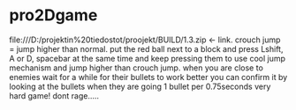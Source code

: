 # pro2Dgame
file:///D:/projektin%20tiedostot/proojekt/BUILD/1.3.zip <- link.
crouch jump = jump higher than normal.
put the red ball next to a block and press Lshift, A or D, spacebar at the same time and keep pressing them to use cool jump mechanism and jump higher than crouch jump. when you are close to enemies wait for a while for their bullets to work better you can confirm it by looking at the bullets when they are going 1 bullet per 0.75seconds
very hard game! dont rage.....
